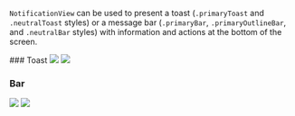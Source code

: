 `NotificationView` can be used to present a toast (`.primaryToast` and `.neutralToast` styles) or a message bar (`.primaryBar`, `.primaryOutlineBar`, and `.neutralBar` styles) with information and actions at the bottom of the screen.

<DisplayToggle onText="Dark" offText="Light" label="Theme Switcher">
### Toast

<img className="off" src="https://res-1.cdn.office.net/files/fabric-cdn-prod_20230815.002/fabric-website/images/controls/ios/updated/img_notifications_03_toast_light.png?text=LightMode" />
<img className="on" src="https://res-1.cdn.office.net/files/fabric-cdn-prod_20230815.002/fabric-website/images/controls/ios/updated/img_notifications_03_toast_dark.png?text=DarkMode" />

### Bar

<img className="off" src="https://res-1.cdn.office.net/files/fabric-cdn-prod_20230815.002/fabric-website/images/controls/ios/updated/img_notifications_01_standard_light.png?text=LightMode" />
<img className="on" src="https://res-1.cdn.office.net/files/fabric-cdn-prod_20230815.002/fabric-website/images/controls/ios/updated/img_notifications_01_standard_dark.png?text=DarkMode" />

</DisplayToggle>
